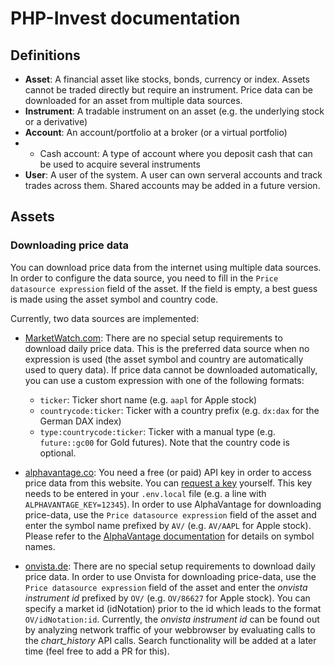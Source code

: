 # PHP-Invest documentation

## Definitions
* **Asset**:
A financial asset like stocks, bonds, currency or index.
Assets cannot be traded directly but require an instrument.
Price data can be downloaded for an asset from multiple data sources.
* **Instrument**:
A tradable instrument on an asset (e.g. the underlying stock or a derivative)
* **Account**:
An account/portfolio at a broker (or a virtual portfolio)
* * Cash account: A type of account where you deposit cash that can be used to acquire several instruments
* **User**: A user of the system.
A user can own serveral accounts and track trades across them.
Shared accounts may be added in a future version.

## Assets
### Downloading price data
You can download price data from the internet using multiple data sources.
In order to configure the data source, you need to fill in the `Price datasource expression` field of the asset. If the field is empty, a best guess is made using the asset symbol and country code.

Currently, two data sources are implemented:
* [MarketWatch.com](https://www.marketwatch.com/):
There are no special setup requirements to download daily price data.
This is the preferred data source when no expression is used (the asset symbol and country are automatically used to query data).
If price data cannot be downloaded automatically, you can use a custom expression with one of the following formats:
  * `ticker`: Ticker short name (e.g. `aapl` for Apple stock)
  * `countrycode:ticker`: Ticker with a country prefix (e.g. `dx:dax` for the German DAX index)
  * `type:countrycode:ticker`: Ticker with a manual type (e.g. `future::gc00` for Gold futures). Note that the country code is optional.

* [alphavantage.co](https://www.alphavantage.co/):
You need a free (or paid) API key in order to access price data from this website. You can [request a key](https://www.alphavantage.co/support/#api-key) yourself. This key needs to be entered in your `.env.local` file (e.g. a line with `ALPHAVANTAGE_KEY=12345`).
In order to use AlphaVantage for downloading price-data, use the `Price datasource expression` field of the asset and enter the symbol name prefixed by `AV/` (e.g. `AV/AAPL` for Apple stock). Please refer to the [AlphaVantage documentation](https://www.alphavantage.co/documentation/#daily) for details on symbol names.

* [onvista.de](https://www.onvista.de/):
There are no special setup requirements to download daily price data.
In order to use Onvista for downloading price-data, use the `Price datasource expression` field of the asset and enter the *onvista instrument id* prefixed by `OV/` (e.g. `OV/86627` for Apple stock).
You can specify a market id (idNotation) prior to the id which leads to the format `OV/idNotation:id`.
Currently, the *onvista instrument id* can be found out by analyzing network traffic of your webbrowser by evaluating calls to the *chart_history* API calls.
Search functionality will be added at a later time (feel free to add a PR for this).